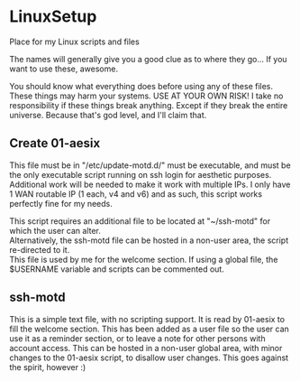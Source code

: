 # LinuxSetup
Place for my Linux scripts and files

The names will generally give you a good clue as to where they go...
If you want to use these, awesome.

You should know what everything does before using any of these files.
These things may harm your systems.
USE AT YOUR OWN RISK! I take no responsibility if these things break anything.
Except if they break the entire universe. Because that's god level, and I'll claim that.


## Create 01-aesix
This file must be in "/etc/update-motd.d/" must be executable, and must be the only executable script running on ssh login for aesthetic purposes.  Additional work will be needed to make it work with multiple IPs.  I only have 1 WAN routable IP (1 each, v4 and v6) and as such, this script works perfectly fine for my needs.

This script requires an additional file to be located at "~/ssh-motd" for which the user can alter.  
Alternatively, the ssh-motd file can be hosted in a non-user area, the script re-directed to it.  
This file is used by me for the welcome section.  If using a global file, the $USERNAME variable and scripts can be commented out.

## ssh-motd
This is a simple text file, with no scripting support.  It is read by 01-aesix to fill the welcome section.  This has been added as a user file so the user can use it as a reminder section, or to leave a note for other persons with account access.  This can be hosted in a non-user global area, with minor changes to the 01-aesix script, to disallow user changes.  This goes against the spirit, however :)
